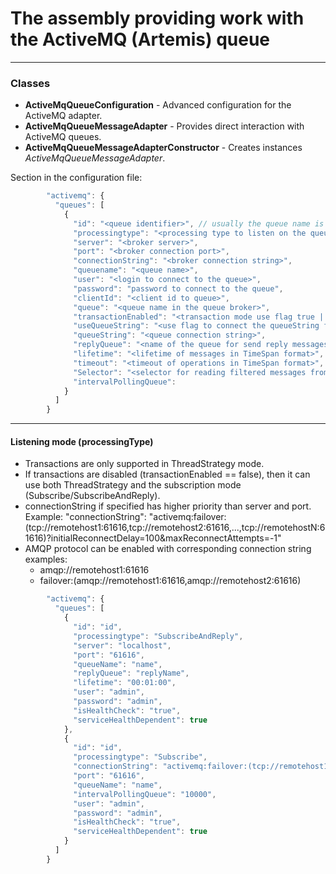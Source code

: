 # The assembly providing work with the ActiveMQ (Artemis) queue
___
### Classes
* **ActiveMqQueueConfiguration** - Advanced configuration for the ActiveMQ adapter.
* **ActiveMqQueueMessageAdapter** - Provides direct interaction with ActiveMQ queues.
* **ActiveMqQueueMessageAdapterConstructor** - Creates instances _ActiveMqQueueMessageAdapter_.

 Section in the configuration file:

```JavaScript
        "activemq": { 
          "queues": [ 
            {
              "id": "<queue identifier>", // usually the queue name is specified
              "processingtype": "<processing type to listen on the queue>", // one of the values ​​of MessageProcessingType
              "server": "<broker server>",
              "port": "<broker connection port>",
              "connectionString": "<broker connection string>",
              "queuename": "<queue name>",
              "user": "<login to connect to the queue>",
              "password": "password to connect to the queue",
              "clientId": "<client id to queue>",
              "queue": "<queue name in the queue broker>",
              "transactionEnabled": "<transaction mode use flag true | false>",
              "useQueueString": "<use flag to connect the queueString field true | false>",
              "queueString": "<queue connection string>",
              "replyQueue": "<name of the queue for send reply messages>",
              "lifetime": "<lifetime of messages in TimeSpan format>",
              "timeout": "<timeout of operations in TimeSpan format>",
              "Selector": "<selector for reading filtered messages from the queue>",
              "intervalPollingQueue": 
            } 
          ] 
        }
```
_________________

#### Listening mode (processingType)
* Transactions are only supported in ThreadStrategy mode.
* If transactions are disabled (transactionEnabled == false), then it can use both ThreadStrategy and the subscription mode (Subscribe/SubscribeAndReply).
* connectionString if specified has higher priority than server and port. Example: "connectionString": "activemq:failover:(tcp://remotehost1:61616,tcp://remotehost2:61616,...,tcp://remotehostN:61616)?initialReconnectDelay=100&maxReconnectAttempts=-1"
* AMQP protocol can be enabled with corresponding connection string examples:
    * amqp://remotehost1:61616
    * failover:(amqp://remotehost1:61616,amqp://remotehost2:61616)

```JavaScript
        "activemq": { 
          "queues": [ 
            {
              "id": "id",
              "processingtype": "SubscribeAndReply",
              "server": "localhost",
              "port": "61616",
              "queueName": "name",
              "replyQueue": "replyName",
              "lifetime": "00:01:00",
              "user": "admin",
              "password": "admin",
              "isHealthCheck": "true",
              "serviceHealthDependent": true
            },
            {
              "id": "id",
              "processingtype": "Subscribe",
              "connectionString": "activemq:failover:(tcp://remotehost1:61616,tcp://remotehost2:61616,...,tcp://remotehostN:61616)?initialReconnectDelay=100&maxReconnectAttempts=-1"
              "port": "61616",
              "queueName": "name",
              "intervalPollingQueue": "10000",
              "user": "admin",
              "password": "admin",
              "isHealthCheck": "true",
              "serviceHealthDependent": true
            }
          ] 
        }
```
